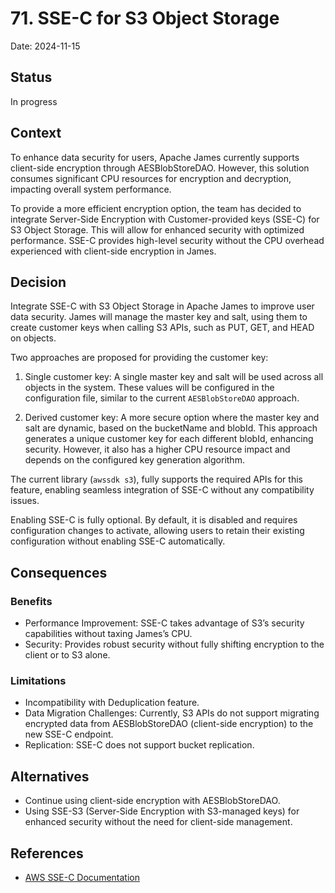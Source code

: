 # 71. SSE-C for S3 Object Storage

Date: 2024-11-15

## Status

In progress

## Context

To enhance data security for users, Apache James currently supports client-side encryption through AESBlobStoreDAO. However, this solution consumes significant CPU resources for encryption and decryption, impacting overall system performance.

To provide a more efficient encryption option, the team has decided to integrate Server-Side Encryption with Customer-provided keys (SSE-C) for S3 Object Storage. This will allow for enhanced security with optimized performance. SSE-C provides high-level security without the CPU overhead experienced with client-side encryption in James.

## Decision

Integrate SSE-C with S3 Object Storage in Apache James to improve user data security. 
James will manage the master key and salt, using them to create customer keys when calling S3 APIs, such as PUT, GET, and HEAD on objects.

Two approaches are proposed for providing the customer key:

1. Single customer key: A single master key and salt will be used across all objects in the system. These values will be configured in the configuration file, similar to the current `AESBlobStoreDAO` approach.

2. Derived customer key: A more secure option where the master key and salt are dynamic, based on the bucketName and blobId. This approach generates a unique customer key for each different blobId, enhancing security. However, it also has a higher CPU resource impact and depends on the configured key generation algorithm.

The current library (`awssdk s3`), fully supports the required APIs for this feature, enabling seamless integration of SSE-C without any compatibility issues.

Enabling SSE-C is fully optional. By default, it is disabled and requires configuration changes to activate, allowing users to retain their existing configuration without enabling SSE-C automatically.

## Consequences

### Benefits

- Performance Improvement: SSE-C takes advantage of S3’s security capabilities without taxing James’s CPU.
- Security: Provides robust security without fully shifting encryption to the client or to S3 alone.

### Limitations

- Incompatibility with Deduplication feature.
- Data Migration Challenges: Currently, S3 APIs do not support migrating encrypted data from AESBlobStoreDAO (client-side encryption) to the new SSE-C endpoint.
- Replication: SSE-C does not support bucket replication.

## Alternatives

- Continue using client-side encryption with AESBlobStoreDAO.
- Using SSE-S3 (Server-Side Encryption with S3-managed keys) for enhanced security without the need for client-side management.

## References
- [AWS SSE-C Documentation](https://docs.aws.amazon.com/AmazonS3/latest/userguide/ServerSideEncryptionCustomerKeys.html)
